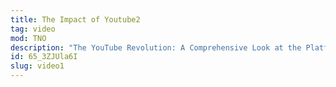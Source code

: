 ```yaml
---
title: The Impact of Youtube2
tag: video
mod: TNO
description: "The YouTube Revolution: A Comprehensive Look at the Platform's History, Functionality, and Influence on Global Culture, Media, and Communication."
id: 65_3ZJUla6I
slug: video1
---
```

